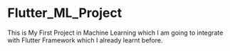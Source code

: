 # Flutter_ML_Project
This is My First Project in Machine Learning which I am going to integrate with Flutter Framework which I already learnt before.
